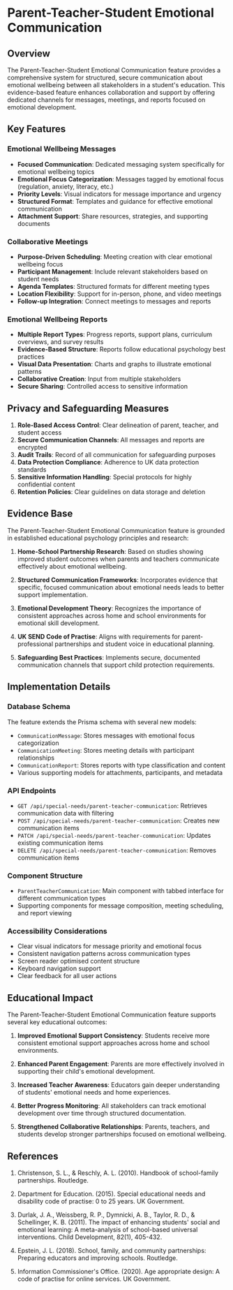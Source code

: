 # Parent-Teacher-Student Emotional Communication

## Overview

The Parent-Teacher-Student Emotional Communication feature provides a comprehensive system for structured, secure communication about emotional wellbeing between all stakeholders in a student's education. This evidence-based feature enhances collaboration and support by offering dedicated channels for messages, meetings, and reports focused on emotional development.

## Key Features

### Emotional Wellbeing Messages
- **Focused Communication**: Dedicated messaging system specifically for emotional wellbeing topics
- **Emotional Focus Categorization**: Messages tagged by emotional focus (regulation, anxiety, literacy, etc.)
- **Priority Levels**: Visual indicators for message importance and urgency
- **Structured Format**: Templates and guidance for effective emotional communication
- **Attachment Support**: Share resources, strategies, and supporting documents

### Collaborative Meetings
- **Purpose-Driven Scheduling**: Meeting creation with clear emotional wellbeing focus
- **Participant Management**: Include relevant stakeholders based on student needs
- **Agenda Templates**: Structured formats for different meeting types
- **Location Flexibility**: Support for in-person, phone, and video meetings
- **Follow-up Integration**: Connect meetings to messages and reports

### Emotional Wellbeing Reports
- **Multiple Report Types**: Progress reports, support plans, curriculum overviews, and survey results
- **Evidence-Based Structure**: Reports follow educational psychology best practices
- **Visual Data Presentation**: Charts and graphs to illustrate emotional patterns
- **Collaborative Creation**: Input from multiple stakeholders
- **Secure Sharing**: Controlled access to sensitive information

## Privacy and Safeguarding Measures

1. **Role-Based Access Control**: Clear delineation of parent, teacher, and student access
2. **Secure Communication Channels**: All messages and reports are encrypted
3. **Audit Trails**: Record of all communication for safeguarding purposes
4. **Data Protection Compliance**: Adherence to UK data protection standards
5. **Sensitive Information Handling**: Special protocols for highly confidential content
6. **Retention Policies**: Clear guidelines on data storage and deletion

## Evidence Base

The Parent-Teacher-Student Emotional Communication feature is grounded in established educational psychology principles and research:

1. **Home-School Partnership Research**: Based on studies showing improved student outcomes when parents and teachers communicate effectively about emotional wellbeing.

2. **Structured Communication Frameworks**: Incorporates evidence that specific, focused communication about emotional needs leads to better support implementation.

3. **Emotional Development Theory**: Recognizes the importance of consistent approaches across home and school environments for emotional skill development.

4. **UK SEND Code of Practise**: Aligns with requirements for parent-professional partnerships and student voice in educational planning.

5. **Safeguarding Best Practices**: Implements secure, documented communication channels that support child protection requirements.

## Implementation Details

### Database Schema
The feature extends the Prisma schema with several new models:
- `CommunicationMessage`: Stores messages with emotional focus categorization
- `CommunicationMeeting`: Stores meeting details with participant relationships
- `CommunicationReport`: Stores reports with type classification and content
- Various supporting models for attachments, participants, and metadata

### API Endpoints
- `GET /api/special-needs/parent-teacher-communication`: Retrieves communication data with filtering
- `POST /api/special-needs/parent-teacher-communication`: Creates new communication items
- `PATCH /api/special-needs/parent-teacher-communication`: Updates existing communication items
- `DELETE /api/special-needs/parent-teacher-communication`: Removes communication items

### Component Structure
- `ParentTeacherCommunication`: Main component with tabbed interface for different communication types
- Supporting components for message composition, meeting scheduling, and report viewing

### Accessibility Considerations
- Clear visual indicators for message priority and emotional focus
- Consistent navigation patterns across communication types
- Screen reader optimised content structure
- Keyboard navigation support
- Clear feedback for all user actions

## Educational Impact

The Parent-Teacher-Student Emotional Communication feature supports several key educational outcomes:

1. **Improved Emotional Support Consistency**: Students receive more consistent emotional support approaches across home and school environments.

2. **Enhanced Parent Engagement**: Parents are more effectively involved in supporting their child's emotional development.

3. **Increased Teacher Awareness**: Educators gain deeper understanding of students' emotional needs and home experiences.

4. **Better Progress Monitoring**: All stakeholders can track emotional development over time through structured documentation.

5. **Strengthened Collaborative Relationships**: Parents, teachers, and students develop stronger partnerships focused on emotional wellbeing.

## References

1. Christenson, S. L., & Reschly, A. L. (2010). Handbook of school-family partnerships. Routledge.

2. Department for Education. (2015). Special educational needs and disability code of practise: 0 to 25 years. UK Government.

3. Durlak, J. A., Weissberg, R. P., Dymnicki, A. B., Taylor, R. D., & Schellinger, K. B. (2011). The impact of enhancing students' social and emotional learning: A meta-analysis of school-based universal interventions. Child Development, 82(1), 405-432.

4. Epstein, J. L. (2018). School, family, and community partnerships: Preparing educators and improving schools. Routledge.

5. Information Commissioner's Office. (2020). Age appropriate design: A code of practise for online services. UK Government.
